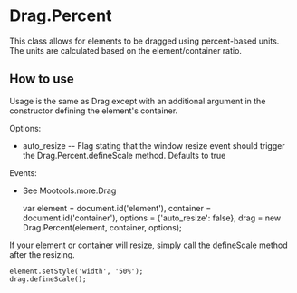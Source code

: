 Drag.Percent
===========

This class allows for elements to be dragged using percent-based units. The units are calculated based on the element/container ratio.

How to use
----------

Usage is the same as Drag except with an additional argument in the constructor defining the element's container. 

Options:

* auto_resize -- Flag stating that the window resize event should trigger the Drag.Percent.defineScale method. Defaults to true

Events:
* See Mootools.more.Drag

    var element = document.id('element'),
        container = document.id('container'),
        options = {'auto_resize': false},
        drag = new Drag.Percent(element, container, options);

If your element or container will resize, simply call the defineScale method after the resizing.

    element.setStyle('width', '50%');
    drag.defineScale();